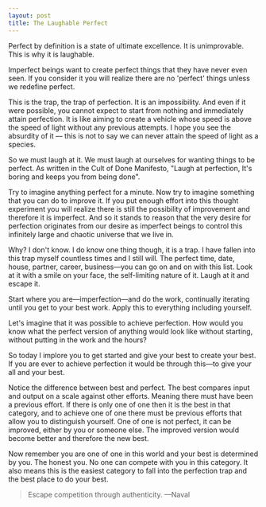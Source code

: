 ```yaml
---
layout: post
title: The Laughable Perfect
---
```


Perfect by definition is a state of ultimate excellence. It is unimprovable. This is why it is laughable.

Imperfect beings want to create perfect things that they have never even seen. If you consider it you will realize there are no 'perfect' things unless we redefine perfect.

This is the trap, the trap of perfection. It is an impossibility. And even if it were possible, you cannot expect to start from nothing and immediately attain perfection. It is like aiming to create a vehicle whose speed is above the speed of light without any previous attempts. I hope you see the absurdity of it –– this is not to say we can never attain the speed of light as a species.

So we must laugh at it. We must laugh at ourselves for wanting things to be perfect. As written in the Cult of Done Manifesto, "Laugh at perfection, It's boring and keeps you from being done".

Try to imagine anything perfect for a minute. Now try to imagine something that you can do to improve it. If you put enough effort into this thought experiment you will realize there is still the possibility of improvement and therefore it is imperfect. And so it stands to reason that the very desire for perfection originates from our desire as imperfect beings to control this infinitely large and chaotic universe that we live in.

Why? I don't know. I do know one thing though, it is a trap. I have fallen into this trap myself countless times and I still will. The perfect time, date, house,  partner, career, business––you can go on and on with this list. Look at it with a smile on your face, the self-limiting nature of it. Laugh at it and escape it.

Start where you are––imperfection––and do the work, continually iterating until you get to your best work. Apply this to everything including yourself.

Let's imagine that it was possible to achieve perfection. How would you know what the perfect version of anything would look like without starting, without putting in the work and the hours?

So today I implore you to get started and give your best to create your best. If you are ever to achieve perfection it would be through this––to give your all and your best.

Notice the difference between best and perfect. The best compares input and output on a scale against other efforts. Meaning there must have been a previous effort. If there is only one of one then it is the best in that category, and to achieve one of one there must be previous efforts that allow you to distinguish yourself. One of one is not perfect, it can be improved, either by you or someone else. The improved version would become better and therefore the new best.

Now remember you are one of one in this world and your best is determined by you. The honest you. No one can compete with you in this category. It also means this is the easiest category to fall into the perfection trap and the best place to do your best. 

> Escape competition through authenticity.
>    ––Naval